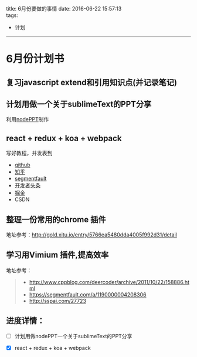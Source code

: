 title: 6月份要做的事情
date: 2016-06-22 15:57:13   
tags:
  - 计划
---

# 6月份计划书

## 复习javascript extend和引用知识点(并记录笔记)

## 计划用做一个关于sublimeText的PPT分享

利用[nodePPT](https://github.com/ksky521/nodePPT)制作

## react + redux + koa + webpack

写好教程，并发表到

* [github](https://github.com/)
* [知乎](https://www.zhihu.com/people/mei-min-jun)
* [segmentfault](https://segmentfault.com)
* [开发者头条](http://toutiao.io/contribute)
* [掘金](http://gold.xitu.io/)
* CSDN

## 整理一份常用的chrome 插件

地址参考：http://gold.xitu.io/entry/5766ea5480dda4005f992d31/detail

## 学习用Vimium 插件,提高效率

地址参考：
> * http://www.cppblog.com/deercoder/archive/2011/10/22/158886.html
> * https://segmentfault.com/a/1190000004208306
> * http://sspai.com/27723

## 进度详情：

- [ ] 计划用做nodePPT一个关于sublimeText的PPT分享
- [x] react + redux + koa + webpack

